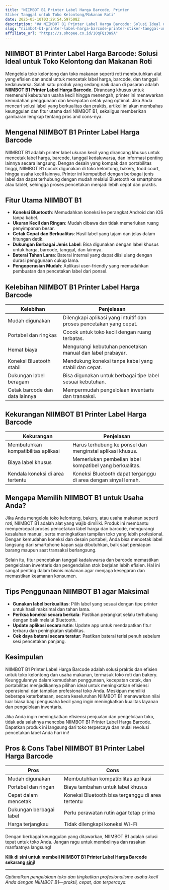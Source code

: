 ```yaml
---
title: "NIIMBOT B1 Printer Label Harga Barcode, Printer
Stiker Tanggal untuk Toko Kelontong/Makanan Roti"
date: 2025-05-10T03:29:54.597508Z
description: "## NIIMBOT B1 Printer Label Harga Barcode: Solusi Ideal untuk Toko Kelontong dan Makanan Roti..."
slug: "niimbot-b1-printer-label-harga-barcode-printer-stiker-tanggal-untuk-toko-kelontong-makanan-roti"
affiliate_url: "https://s.shopee.co.id/10qFQz3a9A"
---
```

## NIIMBOT B1 Printer Label Harga Barcode: Solusi Ideal untuk Toko Kelontong dan Makanan Roti

Mengelola toko kelontong dan toko makanan seperti roti membutuhkan alat yang efisien dan andal untuk mencetak label harga, barcode, dan tanggal kedaluwarsa. Salah satu produk yang sedang naik daun di pasaran adalah **NIIMBOT B1 Printer Label Harga Barcode**. Dirancang khusus untuk memenuhi kebutuhan usaha kecil hingga menengah, printer ini menawarkan kemudahan penggunaan dan kecepatan cetak yang optimal. Jika Anda mencari solusi label yang berkualitas dan praktis, artikel ini akan membahas keunggulan dan fitur utama dari NIIMBOT B1, sekaligus memberikan gambaran lengkap tentang pros and cons-nya.

## Mengenal NIIMBOT B1 Printer Label Harga Barcode

NIIMBOT B1 adalah printer label ukuran kecil yang dirancang khusus untuk mencetak label harga, barcode, tanggal kedaluwarsa, dan informasi penting lainnya secara langsung. Dengan desain yang kompak dan portabilitas tinggi, NIIMBOT B1 cocok digunakan di toko kelontong, bakery, food court, hingga usaha kecil lainnya. Printer ini kompatibel dengan berbagai jenis label dan dapat terhubung dengan mudah melalui Bluetooth ke smartphone atau tablet, sehingga proses pencetakan menjadi lebih cepat dan praktis.

## Fitur Utama NIIMBOT B1

- **Koneksi Bluetooth**: Memudahkan koneksi ke perangkat Android dan iOS tanpa kabel.
- **Ukuran Kecil dan Ringan**: Mudah dibawa dan tidak memerlukan ruang penyimpanan besar.
- **Cetak Cepat dan Berkualitas**: Hasil label yang tajam dan jelas dalam hitungan detik.
- **Dukungan Berbagai Jenis Label**: Bisa digunakan dengan label khusus untuk harga, barcode, tanggal, dan lainnya.
- **Baterai Tahan Lama**: Baterai internal yang dapat diisi ulang dengan durasi penggunaan cukup lama.
- **Pengoperasian Mudah**: Aplikasi user-friendly yang memudahkan pembuatan dan pencetakan label dari ponsel.

## Kelebihan NIIMBOT B1 Printer Label Harga Barcode

| Kelebihan                                | Penjelasan                                                     |
|------------------------------------------|----------------------------------------------------------------|
| Mudah digunakan                         | Dilengkapi aplikasi yang intuitif dan proses pencetakan yang cepat. |
| Portabel dan ringkas                   | Cocok untuk toko kecil dengan ruang terbatas.                   |
| Hemat biaya                            | Mengurangi kebutuhan pencetakan manual dan label prabayar.     |
| Koneksi Bluetooth stabil               | Mendukung koneksi tanpa kabel yang stabil dan cepat.           |
| Dukungan label beragam                   | Bisa digunakan untuk berbagai tipe label sesuai kebutuhan.     |
| Cetak barcode dan data lainnya           | Mempermudah pengelolaan inventaris dan transaksi.             |

## Kekurangan NIIMBOT B1 Printer Label Harga Barcode

| Kekurangan                               | Penjelasan                                                    |
|------------------------------------------|----------------------------------------------------------------|
| Membutuhkan kompatibilitas aplikasi     | Harus terhubung ke ponsel dan menginstal aplikasi khusus.     |
| Biaya label khusus                      | Memerlukan pembelian label kompatibel yang berkualitas.      |
| Kendala koneksi di area tertentu        | Koneksi Bluetooth dapat terganggu di area dengan sinyal lemah. |

## Mengapa Memilih NIIMBOT B1 untuk Usaha Anda?

Jika Anda mengelola toko kelontong, bakery, atau usaha makanan seperti roti, NIIMBOT B1 adalah alat yang wajib dimiliki. Produk ini membantu mempercepat proses pencetakan label harga dan barcode, mengurangi kesalahan manual, serta meningkatkan tampilan toko yang lebih profesional. Dengan kemudahan koneksi dan desain portabel, Anda bisa mencetak label langsung dari smartphone kapan saja dibutuhkan, baik saat persiapan barang maupun saat transaksi berlangsung.

Selain itu, fitur pencetakan tanggal kadaluwarsa dan barcode memastikan pengelolaan inventaris dan pengendalian stok berjalan lebih efisien. Hal ini sangat penting dalam bisnis makanan agar menjaga kesegaran dan memastikan keamanan konsumen.

## Tips Penggunaan NIIMBOT B1 agar Maksimal

- **Gunakan label berkualitas**: Pilih label yang sesuai dengan tipe printer untuk hasil maksimal dan tahan lama.
- **Periksa koneksi secara berkala**: Pastikan perangkat selalu terhubung dengan baik melalui Bluetooth.
- **Update aplikasi secara rutin**: Update app untuk mendapatkan fitur terbaru dan peningkatan stabilitas.
- **Cek daya baterai secara teratur**: Pastikan baterai terisi penuh sebelum sesi pencetakan panjang.

## Kesimpulan

NIIMBOT B1 Printer Label Harga Barcode adalah solusi praktis dan efisien untuk toko kelontong dan usaha makanan, termasuk toko roti dan bakery. Keunggulannya dalam kemudahan penggunaan, kecepatan cetak, dan portabilitas menjadikannya pilihan ideal untuk meningkatkan efisiensi operasional dan tampilan profesional toko Anda. Meskipun memiliki beberapa keterbatasan, secara keseluruhan NIIMBOT B1 menawarkan nilai luar biasa bagi pengusaha kecil yang ingin meningkatkan kualitas layanan dan pengelolaan inventaris.

Jika Anda ingin meningkatkan efisiensi penjualan dan pengelolaan toko, tidak ada salahnya mencoba NIIMBOT B1 Printer Label Harga Barcode. Dapatkan produk ini langsung dari toko terpercaya dan mulai revolusi pencetakan label Anda hari ini!

## Pros & Cons Tabel NIIMBOT B1 Printer Label Harga Barcode

| Pros                                   | Cons                                                     |
|----------------------------------------|----------------------------------------------------------|
| Mudah digunakan                       | Membutuhkan kompatibilitas aplikasi                     |
| Portabel dan ringan                   | Biaya tambahan untuk label khusus                        |
| Cepat dalam mencetak                   | Koneksi Bluetooth bisa terganggu di area tertentu       |
| Dukungan berbagai label               | Perlu perawatan rutin agar tetap prima                |
| Harga terjangkau                       | Tidak dilengkapi koneksi Wi-Fi                              |

Dengan berbagai keunggulan yang ditawarkan, NIIMBOT B1 adalah solusi tepat untuk toko Anda. Jangan ragu untuk membelinya dan rasakan manfaatnya langsung!

**Klik di sini untuk membeli NIIMBOT B1 Printer Label Harga Barcode sekarang [sini](https://s.shopee.co.id/10qFQz3a9A)!**

---

*Optimalkan pengelolaan toko dan tingkatkan profesionalisme usaha kecil Anda dengan NIIMBOT B1—praktil, cepat, dan terpercaya.*